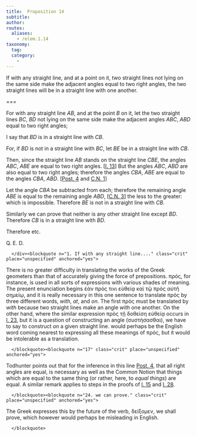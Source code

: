 ```yaml
---
title:  Proposition 14
subtitle: 
author:
routes:
  aliases:
    - /elem.1.14
taxonomy:
  tag:
  category:
    - 
---
```


If with any straight line, and at a point on it, two straight lines not lying on the same side make the adjacent angles equal to two right angles, the two straight lines will be in a straight line with one another. <lb n="5"/>

===

<p>For with any straight line <em>AB</em>, and at the point <em>B</em> on it, let the two straight lines <em>BC</em>, <em>BD</em> not lying on the same side make the adjacent angles <em>ABC</em>, <em>ABD</em> equal to two right angles;</p>


<p>I say that <em>BD</em> is in a straight line with <em>CB</em>. <lb n="10"/></p>


<p>For, if <em>BD</em> is not in a straight line with <em>BC</em>, let <em>BE</em> be in a straight line with <em>CB</em>.</p>


<p>Then, since the straight line <em>AB</em> stands on the straight line <em>CBE</em>, 
<lb n="15"/><span class="center">the angles <em>ABC</em>, <em>ABE</em> are equal to two right angles. [<a href="/elem.1.13">I. 13</a>]</span> But the angles <em>ABC</em>, <em>ABD</em> are also equal to two right angles; <span class="center">therefore the angles <em>CBA</em>, <em>ABE</em> are equal to the angles <em>CBA</em>, <em>ABD</em>. [<a href="/elem.1.post.4">Post. 4</a> and <a href="/elem.1.c.n.1">C.N. 1</a>]</span></p>


<p>Let the angle <em>CBA</em> be subtracted from each; <lb n="20"/>therefore the remaining angle <em>ABE</em> is equal to the remaining angle <em>ABD</em>, [<a href="/elem.1.c.n.3">C.N. 3</a>] <span class="center">the less to the greater: which is impossible. Therefore <em>BE</em> is not in a straight line with <em>CB</em>.</span></p>


<p>Similarly we can prove that neither is any other straight <lb n="25"/>line except <em>BD</em>. <pb n="277"/><span class="center">Therefore <em>CB</em> is in a straight line with <em>BD</em>.</span></p>


<p>Therefore etc.</p>

<div class="QED">
       
<p>Q. E. D.</p>

      </div><blockquote n="1. If with any straight line...." class="crit" place="unspecified" anchored="yes">
       
<p>There is no greater difficulty in translating the works of the Greek geometers than that of accurately giving the force of prepositions. <foreign lang="greek">πρός</foreign>, for instance, is used in all sorts of expressions with various shades of meaning. The present enunciation begins <foreign lang="greek">ἐὰν πρός τινι εὐθείᾳ καὶ τῷ πρὸς αὐτῆ σημείῳ</foreign>, and it is really necessary in this one sentence to translate <foreign lang="greek">πρός</foreign> by three different words, <em>with</em>, <em>at</em>, and <em>on</em>. The first <foreign lang="greek">πρός</foreign> must be translated by <em>with</em> because two straight lines <quote>make</quote>
 an angle <em>with</em> one another. On the other hand, where the similar expression <foreign lang="greek">πρὸς τῇ δοθείση εὐθείᾳ</foreign> occurs in <a href="/elem.1.23">I. 23</a>, but it is a question of <quote>constructing</quote>
 an angle (<foreign lang="greek">συστἡσασθαι</foreign>), we have to say <quote>to construct <em>on</em> a given straight line.</quote>
 <title>Against</title> would perhaps be the English word coming nearest to expressing all these meanings of <foreign lang="greek">πρός</foreign>, but it would be intolerable as a translation.</p>

      </blockquote><blockquote n="17" class="crit" place="unspecified" anchored="yes">
       
<p>Todhunter points out that for the inference in this line <a href="/elem.1.post.4">Post. 4</a>, that all right angles are equal, is necessary as well as the Common Notion that things which are equal to the same thing (or rather, here, to <em>equal things</em>) are equal. A similar remark applies to steps in the proofs of <a href="/elem.1.15">I. 15</a> and <a href="/elem.1.28">I. 28</a>.</p>

      </blockquote><blockquote n="24. we can prove." class="crit" place="unspecified" anchored="yes">
       
<p>The Greek expresses this by the future of the verb, <foreign lang="greek">δείξομεν</foreign>, <quote>we shall prove,</quote>
 which however would perhaps be misleading in English.</p>

      </blockquote>
